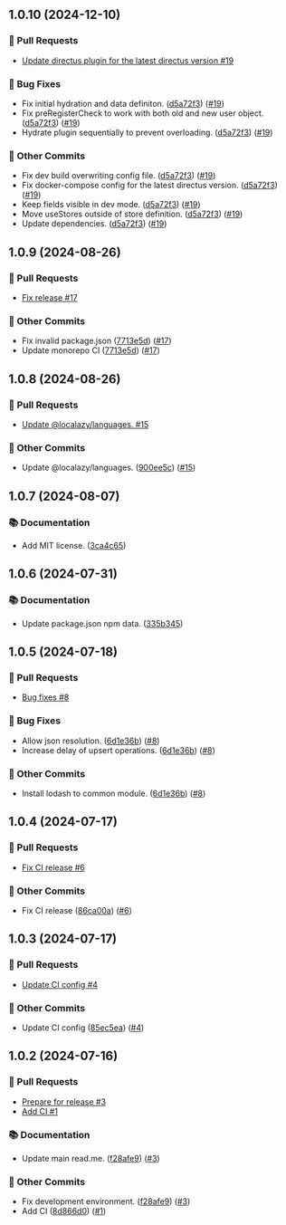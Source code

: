 ## 1.0.10 (2024-12-10)
### 🔀 Pull Requests

- [Update directus plugin for the latest directus version #19](https://github.com/localazy/directus-extension-localazy/pull/19)

### 🐛 Bug Fixes

- Fix initial hydration and data definiton. ([d5a72f3](https://github.com/localazy/directus-extension-localazy/commit/d5a72f3)) ([#19](https://github.com/localazy/directus-extension-localazy/pull/19))
- Fix preRegisterCheck to work with both old and new user object. ([d5a72f3](https://github.com/localazy/directus-extension-localazy/commit/d5a72f3)) ([#19](https://github.com/localazy/directus-extension-localazy/pull/19))
- Hydrate plugin sequentially to prevent overloading. ([d5a72f3](https://github.com/localazy/directus-extension-localazy/commit/d5a72f3)) ([#19](https://github.com/localazy/directus-extension-localazy/pull/19))

### 🧰 Other Commits

- Fix dev build overwriting config file. ([d5a72f3](https://github.com/localazy/directus-extension-localazy/commit/d5a72f3)) ([#19](https://github.com/localazy/directus-extension-localazy/pull/19))
- Fix docker-compose config for the latest directus version. ([d5a72f3](https://github.com/localazy/directus-extension-localazy/commit/d5a72f3)) ([#19](https://github.com/localazy/directus-extension-localazy/pull/19))
- Keep fields visible in dev mode. ([d5a72f3](https://github.com/localazy/directus-extension-localazy/commit/d5a72f3)) ([#19](https://github.com/localazy/directus-extension-localazy/pull/19))
- Move useStores outside of store definition. ([d5a72f3](https://github.com/localazy/directus-extension-localazy/commit/d5a72f3)) ([#19](https://github.com/localazy/directus-extension-localazy/pull/19))
- Update dependencies. ([d5a72f3](https://github.com/localazy/directus-extension-localazy/commit/d5a72f3)) ([#19](https://github.com/localazy/directus-extension-localazy/pull/19))

## 1.0.9 (2024-08-26)
### 🔀 Pull Requests

- [Fix release #17](https://github.com/localazy/directus-extension-localazy/pull/17)

### 🧰 Other Commits

- Fix invalid package.json ([7713e5d](https://github.com/localazy/directus-extension-localazy/commit/7713e5d)) ([#17](https://github.com/localazy/directus-extension-localazy/pull/17))
- Update monorepo CI ([7713e5d](https://github.com/localazy/directus-extension-localazy/commit/7713e5d)) ([#17](https://github.com/localazy/directus-extension-localazy/pull/17))

## 1.0.8 (2024-08-26)
### 🔀 Pull Requests

- [Update @localazy/languages. #15](https://github.com/localazy/directus-extension-localazy/pull/15)

### 🧰 Other Commits

- Update @localazy/languages. ([900ee5c](https://github.com/localazy/directus-extension-localazy/commit/900ee5c)) ([#15](https://github.com/localazy/directus-extension-localazy/pull/15))

## 1.0.7 (2024-08-07)

### 📚 Documentation

- Add MIT license. ([3ca4c65](https://github.com/localazy/directus-extension-localazy/commit/3ca4c65))

## 1.0.6 (2024-07-31)

### 📚 Documentation

- Update package.json npm data. ([335b345](https://github.com/localazy/directus-extension-localazy/commit/335b345))

## 1.0.5 (2024-07-18)
### 🔀 Pull Requests

- [Bug fixes #8](https://github.com/localazy/directus-extension-localazy/pull/8)

### 🐛 Bug Fixes

- Allow json resolution. ([6d1e36b](https://github.com/localazy/directus-extension-localazy/commit/6d1e36b)) ([#8](https://github.com/localazy/directus-extension-localazy/pull/8))
- Increase delay of upsert operations. ([6d1e36b](https://github.com/localazy/directus-extension-localazy/commit/6d1e36b)) ([#8](https://github.com/localazy/directus-extension-localazy/pull/8))

### 🧰 Other Commits

- Install lodash to common module. ([6d1e36b](https://github.com/localazy/directus-extension-localazy/commit/6d1e36b)) ([#8](https://github.com/localazy/directus-extension-localazy/pull/8))

## 1.0.4 (2024-07-17)
### 🔀 Pull Requests

- [Fix CI release #6](https://github.com/localazy/directus-extension-localazy/pull/6)

### 🧰 Other Commits

- Fix CI release ([86ca00a](https://github.com/localazy/directus-extension-localazy/commit/86ca00a)) ([#6](https://github.com/localazy/directus-extension-localazy/pull/6))

## 1.0.3 (2024-07-17)
### 🔀 Pull Requests

- [Update CI config #4](https://github.com/localazy/directus-extension-localazy/pull/4)

### 🧰 Other Commits

- Update CI config ([85ec5ea](https://github.com/localazy/directus-extension-localazy/commit/85ec5ea)) ([#4](https://github.com/localazy/directus-extension-localazy/pull/4))

## 1.0.2 (2024-07-16)
### 🔀 Pull Requests

- [Prepare for release #3](https://github.com/localazy/directus-extension-localazy/pull/3)
- [Add CI #1](https://github.com/localazy/directus-extension-localazy/pull/1)

### 📚 Documentation

- Update main read.me. ([f28afe9](https://github.com/localazy/directus-extension-localazy/commit/f28afe9)) ([#3](https://github.com/localazy/directus-extension-localazy/pull/3))

### 🧰 Other Commits

- Fix development environment. ([f28afe9](https://github.com/localazy/directus-extension-localazy/commit/f28afe9)) ([#3](https://github.com/localazy/directus-extension-localazy/pull/3))
- Add CI ([8d866d0](https://github.com/localazy/directus-extension-localazy/commit/8d866d0)) ([#1](https://github.com/localazy/directus-extension-localazy/pull/1))

